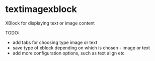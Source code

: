 # textimagexblock
XBlock for displaying text or image content

TODO:

- add tabs for choosing type image or text
- save type of xblock depending on which is chosen - image or text
- add more configuration options, such as text align etc
